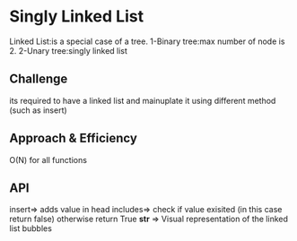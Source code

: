 # Singly Linked List
<!-- Short summary or background information -->
Linked List:is a special case of a tree.
1-Binary tree:max number of node is 2.
2-Unary tree:singly linked list
## Challenge
<!-- Description of the challenge -->
its required to have a linked list and mainuplate it using different method (such as insert)
## Approach & Efficiency
<!-- What approach did you take? Why? What is the Big O space/time for this approach? -->
O(N) for all functions
## API
insert=> adds value in head
includes=> check if value exisited (in this case return false) otherwise return True
__str__ => Visual representation of the linked list bubbles
